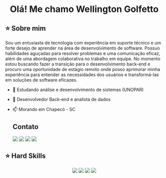
<h1 align="center">Olá! Me chamo Wellington Golfetto</h1>


## ⭐️ Sobre mim


Sou um entusiasta de tecnologia com experiência em suporte técnico e um forte desejo de aprender na área de desenvolvimento de software. Possuo habilidades aguçadas para resolver problemas e uma comunicação eficaz, além de uma abordagem colaborativa no trabalho em equipe. No momento estou buscando fazer a transição para o desenvolvimento back-end e procuro uma oportunidade de estágio remoto onde posso aprimorar minha experiência para entender as necessidades dos usuários e transformá-las em soluções de software eficazes.

 
- 📖 Estudando análise e desenvolvimento de sistemas (UNOPAR)
- 💬 Desenvolvedor Back-end e analista de dados
- 📫 Morando em Chapecó - SC


  ## Contato

  <a href="https://api.whatsapp.com/send?phone=54999667125&text=Olá Wellington" target="_blank"><img src="https://img.shields.io/badge/-Whatsapp-%D148365?style=for-the-badge&logo=Whatsapp&logoColor=white" target="_blank"></a>
  <a href="https://www.linkedin.com/in/wellington-golfetto/" target="_blank"><img src="https://img.shields.io/badge/-LinkedIn-%230077B5?style=for-the-badge&logo=linkedin&logoColor=white" target="_blank"></a>
  <a href = "mailto:andreinaholiveira@gmail.com"><img src="https://img.shields.io/badge/Gmail-D14836?style=for-the-badge&logo=gmail&logoColor=white"></a>
  <a href="https://instagram.com/w.golfetto" target="_blank"><img src="https://img.shields.io/badge/-Instagram-%23E4405F?style=for-the-badge&logo=instagram&logoColor=white" target="_blank"></a>

## ⭐️ Hard Skills
<!--  <img height="160em" src="https://github-readme-stats.vercel.app/api?username=andreinaoliveira&show_icons=true&theme=synthwave&include_all_commits=true&count_private=true%22/"> --> 
<div align="center">
  <!-- Python --> <img src="https://img.shields.io/badge/Python-FFD43B?style=for-the-badge&logo=python&logoColor=blue">
  <!-- JavaScript --> <img src="https://img.shields.io/badge/JavaScript-323330?style=for-the-badge&logo=javascript&logoColor=F7DF1E">
  <!-- Kotlin -- <img src="https://img.shields.io/badge/Kotlin-0095D5?&style=for-the-badge&logo=kotlin&logoColor=white"> -->
  <!-- Django --> <img src="https://img.shields.io/badge/django-12563d?style=for-the-badge&logo=django&logoColor=white">
  <!-- Json -- <img src="https://img.shields.io/badge/json-5E5C5C?style=for-the-badge&logo=json&logoColor=white"> -->
  <!-- SQL --> <img src="https://img.shields.io/badge/%20SQL%20-CC2927?style=for-the-badge&logo=microsoft%20sql%20server&logoColor=white">
  <br>
</div>


